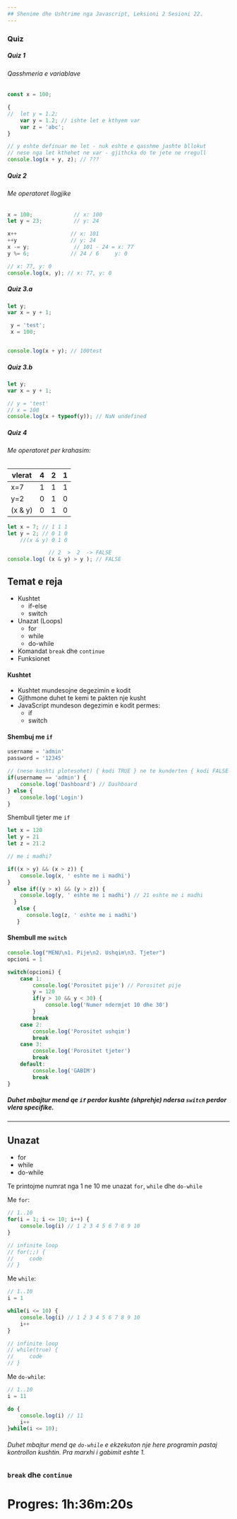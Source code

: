 ```yaml
---
## Shenime dhe Ushtrime nga Javascript, Leksioni 2 Sesioni 22.
---
```

### Quiz
##### Quiz 1
###### Qasshmeria e variablave
```js
const x = 100;

{
//  let y = 1.2;
    var y = 1.2; // ishte let e kthyem var
    var z = 'abc';
}

// y eshte definuar me let - nuk eshte e qasshme jashte bllokut
// nese nga let kthehet ne var - gjithcka do te jete ne rregull
console.log(x + y, z); // ???
```

##### Quiz 2
###### Me operatoret llogjike
```js
x = 100;             // x: 100
let y = 23;          // y: 24

x++                 // x: 101
++y                 // y: 24
x -= y;              // 101 - 24 = x: 77
y %= 6;             // 24 / 6     y: 0 

// x: 77, y: 0
console.log(x, y); // x: 77, y: 0
```
##### Quiz 3.a
```js
let y;               
var x = y + 1;       

 y = 'test';
 x = 100;


console.log(x + y); // 100test
```
##### Quiz 3.b
```js
let y;               
var x = y + 1;       

// y = 'test'
// x = 100
console.log(x + typeof(y)); // NaN undefined
```
##### Quiz 4
###### Me operatoret per krahasim:
 vlerat | 4 | 2 | 1
--- | --- | --- | ---
x=7 | 1 | 1 | 1
y=2 | 0 | 1 | 0
(x & y) | 0 | 1 | 0
```js
let x = 7; // 1 1 1
let y = 2; // 0 1 0
    //(x & y) 0 1 0  

             // 2  >  2  -> FALSE
console.log( (x & y) > y ); // FALSE
```

## Temat e reja
+ Kushtet
  + if-else
  + switch
+ Unazat (Loops)
  + for
  + while
  + do-while
+ Komandat `break` dhe `continue`
+ Funksionet  

#### Kushtet
+ Kushtet mundesojne degezimin e kodit
+ Gjithmone duhet te kemi te pakten nje kusht
+ JavaScript mundeson degezimin e kodit permes:
  + if
  + switch

#### Shembuj me `if`
```js
username = 'admin'
password = '12345'

// (nese kushti plotesohet) { kodi TRUE } ne te kunderten { kodi FALSE }
if(username == 'admin') {
    console.log('Dashboard') // Dashboard
} else {
    console.log('Login')
}
```
Shembull tjeter me `if`
```js
let x = 120
let y = 21
let z = 21.2

// me i madhi?

if((x > y) && (x > z)) {
    console.log(x, ' eshte me i madhi')
}
  else if((y > x) && (y > z)) {
    console.log(y, ' eshte me i madhi') // 21 eshte me i madhi
  }
   else {
      console.log(z, ' eshte me i madhi')
   }
```
#### Shembull me `switch`
```js
console.log("MENU\n1. Pije\n2. Ushqim\n3. Tjeter")
opcioni = 1

switch(opcioni) {
    case 1:
        console.log('Porositet pije') // Porositet pije
        y = 120
        if(y > 10 && y < 30) {
            console.log('Numer ndermjet 10 dhe 30')
        }
        break 
    case 2:
        console.log('Porositet ushqim')
        break
    case 3:
        console.log('Porositet tjeter')
        break
    default:
        console.log('GABIM')
        break
}
```
##### Duhet mbajtur mend qe `if` perdor kushte (shprehje) ndersa `switch` perdor vlera specifike.
---

## Unazat
+ for
+ while
+ do-while

Te printojme numrat nga 1 ne 10 me unazat `for`, `while` dhe `do-while`  
  
  Me `for`:

```js
// 1..10
for(i = 1; i <= 10; i++) {
    console.log(i) // 1 2 3 4 5 6 7 8 9 10
}

// infinite loop
// for(;;) {
//     code
// }

```
Me `while`:
```js
// 1..10
i = 1

while(i <= 10) {
    console.log(i) // 1 2 3 4 5 6 7 8 9 10
    i++
}

// infinite loop
// while(true) {
//     code
// }
```
Me `do-while`:
```js
// 1..10 
i = 11

do {
    console.log(i) // 11
    i++
}while(i <= 10);
```
###### Duhet mbajtur mend qe `do-while` e ekzekuton nje here programin pastaj kontrollon kushtin. Pra marxhi i gabimit eshte 1.

### `break` dhe `continue`

# Progres: 1h:36m:20s